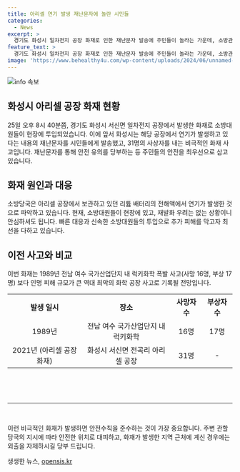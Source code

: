 ```yaml
---
title: 아리셀 연기 발생 재난문자에 놀란 시민들
categories:
  - News
excerpt: >
  경기도 화성시 일차전지 공장 화재로 인한 재난문자 발송에 주민들이 놀라는 가운데, 소방관들이 현장에 투입되고 있음. 지난 24일 화재가 발생한 아리셀 공장에서 연기 발생으로 재난문자가 발송된 것으로, 소방당국은 현장에 대비 중이며 화재의 염려는 없다고 전했음. 이번 화재로 인한 인명 피해가 예상되며, 사람들의 안전에 대한 우려가 높아지고 있음.
feature_text: >
  경기도 화성시 일차전지 공장 화재로 인한 재난문자 발송에 주민들이 놀라는 가운데, 소방관들이 현장에 투입되고 있음. 지난 24일 화재가 발생한 아리셀 공장에서 연기 발생으로 재난문자가 발송된 것으로, 소방당국은 현장에 대비 중이며 화재의 염려는 없다고 전했음. 이번 화재로 인한 인명 피해가 예상되며, 사람들의 안전에 대한 우려가 높아지고 있음.
image: 'https://www.behealthy4u.com/wp-content/uploads/2024/06/unnamed-file.png'
---
```


<p><img src="https://www.behealthy4u.com/wp-content/uploads/2024/06/unnamed-file.png" alt="info 속보" /></p>

<h2 data-ke-size="size26">화성시 아리셀 공장 화재 현황</h2>

<p data-ke-size="size16">25일 오후 8시 40분쯤, 경기도 화성시 서신면 일차전지 공장에서 발생한 화재로 소방대원들이 현장에 투입되었습니다. 이에 앞서 화성시는 해당 공장에서 연기가 발생하고 있다는 내용의 재난문자를 시민들에게 발송했고, 31명의 사상자를 내는 비극적인 화재 사고입니다. 재난문자를 통해 안전 유의를 당부하는 등 주민들의 안전을 최우선으로 삼고 있습니다.</p>

<h2 data-ke-size="size26">화재 원인과 대응</h2>

<p data-ke-size="size16">소방당국은 아리셀 공장에서 보관하고 있던 리튬 배터리의 전해액에서 연기가 발생한 것으로 파악하고 있습니다. 현재, 소방대원들이 현장에 있고, 재발화 우려는 없는 상황이니 안심하셔도 됩니다. 빠른 대응과 신속한 소방대원들의 투입으로 추가 피해를 막고자 최선을 다하고 있습니다.</p>

<h2 data-ke-size="size26">이전 사고와 비교</h2>

<p data-ke-size="size16">이번 화재는 1989년 전남 여수 국가산업단지 내 럭키화학 폭발 사고(사망 16명, 부상 17명) 보다 인명 피해 규모가 큰 역대 최악의 화학 공장 사고로 기록될 전망입니다.</p>

<table>
  <tr>
    <th>발생 일시</th>
    <th>장소</th>
    <th>사망자 수</th>
    <th>부상자 수</th>
  </tr>
  <tr>
    <td style="text-align: center; height: 17px;">1989년</td>
    <td style="text-align: center; height: 17px;">전남 여수 국가산업단지 내 럭키화학</td>
    <td style="text-align: center; height: 17px;">16명</td>
    <td style="text-align: center; height: 17px;">17명</td> 
  </tr>
  <tr>
    <td style="text-align: center; height: 17px;">2021년 (아리셀 공장 화재)</td>
    <td style="text-align: center; height: 17px;">화성시 서신면 전곡리 아리셀 공장</td>
    <td style="text-align: center; height: 17px;">31명</td>
    <td style="text-align: center; height: 17px;">-</td>
  </tr>
</table>

<p data-ke-size="size16">&nbsp;</p>

<p data-ke-size="size16">&nbsp;</p>

<hr>

<p data-ke-size="size16">&nbsp;</p>

<p>이런 비극적인 화재가 발생하면 안전수칙을 준수하는 것이 가장 중요합니다. 주변 관할 당국의 지시에 따라 안전한 위치로 대피하고, 화재가 발생한 지역 근처에 계신 경우에는 외출을 자제하시길 당부 드립니다.</p>
생생한 뉴스, <a href="https://opensis.kr" rel="dofollow">opensis.kr</a>



